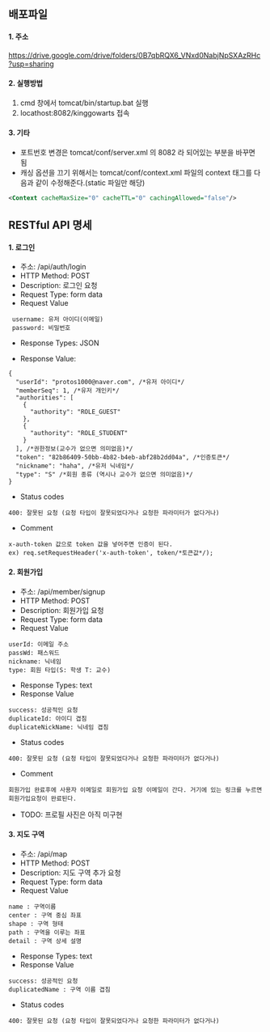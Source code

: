 ## 배포파일

#### 1. 주소
https://drive.google.com/drive/folders/0B7qbRQX6_VNxd0NabjNpSXAzRHc?usp=sharing


#### 2. 실행방법
1. cmd 창에서 tomcat/bin/startup.bat 실행
2. locathost:8082/kinggowarts 접속

#### 3. 기타
* 포트번호 변경은 tomcat/conf/server.xml 의 8082 라 되어있는 부분을 바꾸면 됨
* 캐싱 옵션을 끄기 위해서는 tomcat/conf/context.xml 파일의 context 태그를 다음과 같이 수정해준다.(static 파일만 해당)
```xml
<Context cacheMaxSize="0" cacheTTL="0" cachingAllowed="false"/>
```

## RESTful API 명세

#### 1. 로그인
* 주소: /api/auth/login
* HTTP Method: POST
* Description: 로그인 요청
* Request Type: form data
* Request Value
 ```
  username: 유저 아이디(이메일)   
  password: 비밀번호
```

* Response Types: JSON

* Response Value:
```JSmin
{
  "userId": "protos1000@naver.com", /*유저 아이디*/
  "memberSeq": 1, /*유저 개인키*/
  "authorities": [
    {
      "authority": "ROLE_GUEST"
    },
    {
      "authority": "ROLE_STUDENT"
    }
  ], /*권한정보(교수가 없으면 의미없음)*/
  "token": "82b86409-50bb-4b82-b4eb-abf28b2dd04a", /*인증토큰*/
  "nickname": "haha", /*유저 닉네임*/
  "type": "S" /*회원 종류 (역시나 교수가 없으면 의미없음)*/
}
```

* Status codes
```
400: 잘못된 요청 (요청 타입이 잘못되었다거나 요청한 파라미터가 없다거나)
```
* Comment
```위에서 받아온 토큰은 로그인 이후에 rest 통신때 보내는 request의 header에
x-auth-token 값으로 token 값을 넣어주면 인증이 된다. 
ex) req.setRequestHeader('x-auth-token', token/*토큰값*/);
```
#### 2. 회원가입
* 주소: /api/member/signup
* HTTP Method: POST
* Description: 회원가입 요청
* Request Type: form data
* Request Value
```
userId: 이메일 주소
passWd: 패스워드
nickname: 닉네임
type: 회원 타입(S: 학생 T: 교수)
```

* Response Types: text
* Response Value
```
success: 성공적인 요청
duplicateId: 아이디 겹침
duplicateNickName: 닉네임 겹침
```
* Status codes
```
400: 잘못된 요청 (요청 타입이 잘못되었다거나 요청한 파라미터가 없다거나)
```
* Comment
```
회원가입 완료후에 사용자 이메일로 회원가입 요청 이메일이 간다. 거기에 있는 링크를 누르면 회원가입요청이 완료된다.
```
* TODO: 프로필 사진은 아직 미구현

#### 3. 지도 구역
* 주소: /api/map
* HTTP Method: POST
* Description: 지도 구역 추가 요청
* Request Type: form data
* Request Value
```
name : 구역이름
center : 구역 중심 좌표
shape : 구역 형태
path : 구역을 이루는 좌표
detail : 구역 상세 설명
```

* Response Types: text
* Response Value
```
success: 성공적인 요청
duplicatedName : 구역 이름 겹침
```
* Status codes
```
400: 잘못된 요청 (요청 타입이 잘못되었다거나 요청한 파라미터가 없다거나)
```